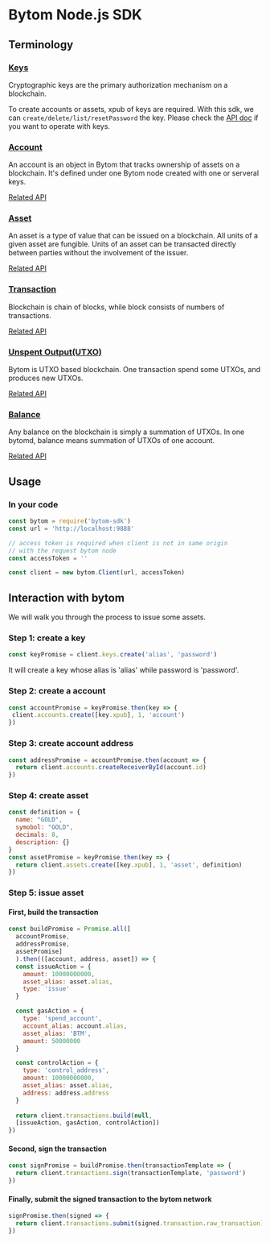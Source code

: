 # Bytom Node.js SDK

## Terminology

### [Keys](https://bytom.github.io/bytom-node-sdk/global.html#Key__anchor)

Cryptographic keys are the primary authorization mechanism on a blockchain.

To create accounts or assets, xpub of keys are required. With this sdk, we can
`create/delete/list/resetPassword` the key. Please check the 
[API doc](https://bytom.github.io/bytom-node-sdk/module-KeysApi.html) if you want
to operate with keys.

### [Account](https://bytom.github.io/bytom-node-sdk/global.html#Account__anchor)

An account is an object in Bytom that tracks ownership of assets on a blockchain. 
It's defined under one Bytom node created with one or serveral keys.  

[Related API](https://bytom.github.io/bytom-node-sdk/module-AccountsApi.html)

### [Asset](https://bytom.github.io/bytom-node-sdk/global.html#Asset__anchor)

An asset is a type of value that can be issued on a blockchain. All units of
a given asset are fungible. Units of an asset can be transacted directly
between parties without the involvement of the issuer.

[Related API](https://bytom.github.io/bytom-node-sdk/module-AssetsApi.html)

### [Transaction](https://bytom.github.io/bytom-node-sdk/global.html#Transaction__anchor)

Blockchain is chain of blocks, while block consists of numbers of transactions.

[Related API](https://bytom.github.io/bytom-node-sdk/module-TransactionsApi.html)

### [Unspent Output(UTXO)](https://bytom.github.io/bytom-node-sdk/global.html#UnspentOutput__anchor)

Bytom is UTXO based blockchain. One transaction spend some UTXOs, and produces new UTXOs.

[Related API](https://bytom.github.io/bytom-node-sdk/module-UnspentOutputsApi.html)

### [Balance](https://bytom.github.io/bytom-node-sdk/global.html#Balance__anchor)

Any balance on the blockchain is simply a summation of UTXOs. In one bytomd, balance means
summation of UTXOs of one account.

[Related API](https://bytom.github.io/bytom-node-sdk/module-BalancesApi.html)

## Usage

### In your code

```javascript
const bytom = require('bytom-sdk')
const url = 'http://localhost:9888'

// access token is required when client is not in same origin
// with the request bytom node
const accessToken = ''

const client = new bytom.Client(url, accessToken)
```

## Interaction with bytom

We will walk you through the process to issue some assets.

### Step 1: create a key

```javascript
const keyPromise = client.keys.create('alias', 'password')
```

It will create a key whose alias is 'alias' while password is 'password'.

### Step 2: create a account

```javascript
const accountPromise = keyPromise.then(key => {
 client.accounts.create([key.xpub], 1, 'account')
})
```

### Step 3: create account address

```javascript
const addressPromise = accountPromise.then(account => {
  return client.accounts.createReceiverById(account.id)
})
```

### Step 4: create asset

```javascript
const definition = {
  name: "GOLD",
  symobol: "GOLD",
  decimals: 8,
  description: {}
}
const assetPromise = keyPromise.then(key => {
  return client.assets.create([key.xpub], 1, 'asset', definition)
})
```

### Step 5: issue asset

#### First, build the transaction

```javascript
const buildPromise = Promise.all([
  accountPromise,
  addressPromise,
  assetPromise]
  ).then(([account, address, asset]) => {
  const issueAction = {
    amount: 10000000000,
    asset_alias: asset.alias,
    type: 'issue'
  }

  const gasAction = {
    type: 'spend_account',
    account_alias: account.alias,
    asset_alias: 'BTM',
    amount: 50000000
  }

  const controlAction = {
    type: 'control_address',
    amount: 10000000000,
    asset_alias: asset.alias,
    address: address.address
  }
  
  return client.transactions.build(null,
  [issueAction, gasAction, controlAction])
})

```

#### Second, sign the transaction

```javascript
const signPromise = buildPromise.then(transactionTemplate => {
  return client.transactions.sign(transactionTemplate, 'password')
})
```

#### Finally, submit the signed transaction to the bytom network

```javascript
signPromise.then(signed => {
  return client.transactions.submit(signed.transaction.raw_transaction)
})
```
